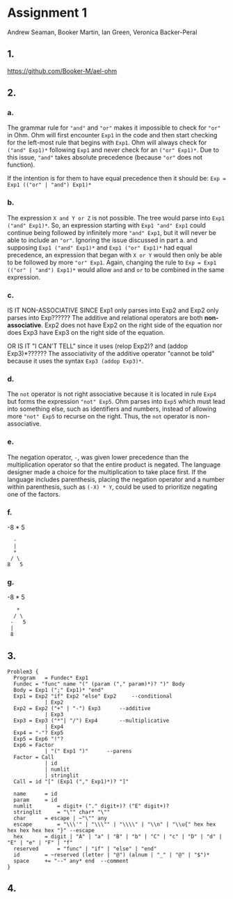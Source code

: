 # Assignment 1
Andrew Seaman, Booker Martin, Ian Green, Veronica Backer-Peral

## 1.
https://github.com/Booker-M/ael-ohm

## 2.
### a.
The grammar rule for `"and"` and `"or"` makes it impossible to check for `"or"` in Ohm. Ohm will first encounter `Exp1` in the code and then start checking for the left-most rule that begins with `Exp1`. Ohm will always check for `("and" Exp1)*` following `Exp1` and never check for an `("or" Exp1)*`. Due to this issue, `"and"` takes absolute precedence (because `"or"` does not function).

If the intention is for them to have equal precedence then it should be:
```Exp = Exp1 (("or" | "and") Exp1)*```

### b.
The expression `X and Y or Z` is not possible. The tree would parse into `Exp1 ("and" Exp1)*`. So, an expression starting with `Exp1 "and" Exp1` could continue being followed by infinitely more `"and" Exp1`, but it will never be able to include an `"or"`. Ignoring the issue discussed in part a. and supposing `Exp1 ("and" Exp1)*` and `Exp1 ("or" Exp1)*` had equal precedence, an expression that began with `X or Y` would then only be able to be followed by more `"or" Exp1`. Again, changing the rule to `Exp = Exp1 (("or" | "and") Exp1)*` would allow `and` and `or` to be combined in the same expression.

### c.
IS IT NON-ASSOCIATIVE SINCE Exp1 only parses into Exp2 and Exp2 only parses into Exp??????
The additive and relational operators are both **non-associative**. Exp2 does not have Exp2 on the right side of the equation nor does Exp3 have Exp3 on the right side of the equation.

OR IS IT "I CAN'T TELL" since it uses (relop Exp2)? and (addop Exp3)*??????
The associativity of the additive operator "cannot be told" because it uses the syntax `Exp3 (addop Exp3)*`.

### d.
The `not` operator is not right associative because it is located in rule `Exp4` but forms the expression `"not" Exp5`. Ohm parses into `Exp5` which must lead into something else, such as identifiers and numbers, instead of allowing more `"not" Exp5` to recurse on the right. Thus, the `not` operator is non-associative.

### e.
The negation operator, `-`, was given lower precedence than the multiplication operator so that the entire product is negated. The language designer made a choice for the multiplication to take place first. If the language includes parenthesis, placing the negation operator and a number within parenthesis, such as `(-X) * Y`, could be used to prioritize negating one of the factors. 

### f.
-8 * 5
```
  -
  |
  *
 / \
8   5
```

### g.
-8 * 5

```
   *
  / \
 -   5
 |
 8
```

## 3.
```
Problem3 {
  Program   = Fundec* Exp1
  Fundec = "func" name "(" (param ("," param)*)? ")" Body
  Body = Exp1 (";" Exp1)* "end"
  Exp1 = Exp2 "if" Exp2 "else" Exp2		--conditional
  			| Exp2
  Exp2 = Exp2 ("+" | "-") Exp3		--additive
            | Exp3
  Exp3 = Exp3 ("*"| "/") Exp4		--multiplicative
            | Exp4
  Exp4 = "-"? Exp5
  Exp5 = Exp6 "!"?
  Exp6 = Factor
  			| "(" Exp1 ")"		--parens
  Factor = Call
  			| id
            | numlit
            | stringlit
  Call = id "[" (Exp1 ("," Exp1)*)? "]"

  name		= id
  param		= id
  numlit		= digit+ ("." digit+)? ("E" digit+)?
  stringlit		= "\"" char* "\""
  char		= escape | ~"\"" any
  escape		= "\\\'" | "\\\"" | "\\\\" | "\\n" | "\\u{" hex hex hex hex hex hex "}" --escape
  hex		= digit | "A" | "a" | "B" | "b" | "C" | "c" | "D" | "d" | "E" | "e" | "F" | "f"
  reserved		= "func" | "if" | "else" | "end"
  id		= ~reserved (letter | "@") (alnum | "_" | "@" | "$")*
  space		+= "--" any* end  --comment
}
```

## 4.